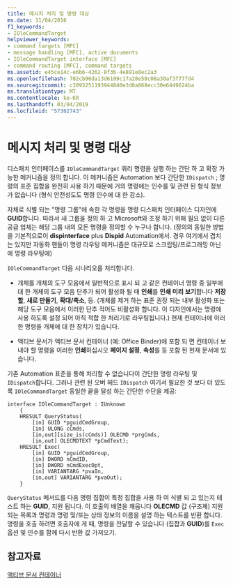 ```yaml
---
title: 메시지 처리 및 명령 대상
ms.date: 11/04/2016
f1_keywords:
- IOleCommandTarget
helpviewer_keywords:
- command targets [MFC]
- message handling [MFC], active documents
- IOleCommandTarget interface [MFC]
- command routing [MFC], command targets
ms.assetid: e45ce14c-e6b6-4262-8f3b-4e891e0ec2a3
ms.openlocfilehash: 702cb96da13d6109c17a28e58c08a30af3f77fd4
ms.sourcegitcommit: c3093251193944840e3d0a068ecc30e6449624ba
ms.translationtype: MT
ms.contentlocale: ko-KR
ms.lasthandoff: 03/04/2019
ms.locfileid: "57302743"
---
```

# <a name="message-handling-and-command-targets"></a>메시지 처리 및 명령 대상

디스패치 인터페이스를 `IOleCommandTarget` 쿼리 명령을 실행 하는 간단 하 고 확장 가능한 메커니즘을 정의 합니다. 이 메커니즘은 Automation 보다 간단한 `IDispatch` ; 명령의 표준 집합을 완전히 사용 하기 때문에 거의 명령에는 인수를 및 관련 된 형식 정보가 없습니다 (형식 안전성도도 명령 인수에 대 한 감소).

자체로 식별 되는 "명령 그룹"에 속한 각 명령을 명령 디스패치 인터페이스 디자인에 **GUID**합니다. 따라서 새 그룹을 정의 하 고 Microsoft와 조정 하기 위해 필요 없이 다른 공급 업체는 해당 그룹 내의 모든 명령을 정의할 수 누구나 합니다. (정의의 동일한 방법을 기본적으로이 **dispinterface** plus **Dispid** Automation에서. 경우 여기에서 겹치는 있지만 자동화 핸들이 명령 라우팅 메커니즘은 대규모로 스크립팅/프로그래밍 아닌에 명령 라우팅에)

`IOleCommandTarget` 다음 시나리오를 처리합니다.

- 개체를 개체의 도구 모음에서 일반적으로 표시 되 고 같은 컨테이너 명령 중 일부에 대 한 개체의 도구 모음 단추가 되어 활성화 될 때 **인쇄**를 **인쇄 미리 보기**합니다  **저장할**, **새로 만들기**, **확대/축소**, 등. (개체를 제거 하는 표준 권장 되는 내부 활성화 또는 해당 도구 모음에서 이러한 단추 적어도 비활성화 합니다. 이 디자인에서는 명령에 사용 하도록 설정 되어 아직 적합 한 처리기로 라우팅됩니다.) 현재 컨테이너에 이러한 명령을 개체에 대 한 장치가 있습니다.

- 액티브 문서가 액티브 문서 컨테이너 (예: Office Binder)에 포함 되 면 컨테이너 보내야 할 명령을 이러한 **인쇄**하십시오 **페이지 설정**, **속성**를 등 포함 된 현재 문서에 있습니다.

기존 Automation 표준을 통해 처리할 수 없습니다이 간단한 명령 라우팅 및 `IDispatch`합니다. 그러나 관련 된 오버 헤드 `IDispatch` 여기서 필요한 것 보다 더 있도록 `IOleCommandTarget` 동일한 끝을 달성 하는 간단한 수단을 제공:

```
interface IOleCommandTarget : IUnknown
    {
    HRESULT QueryStatus(
        [in] GUID *pguidCmdGroup,
        [in] ULONG cCmds,
        [in,out][size_is(cCmds)] OLECMD *prgCmds,
        [in,out] OLECMDTEXT *pCmdText);
    HRESULT Exec(
        [in] GUID *pguidCmdGroup,
        [in] DWORD nCmdID,
        [in] DWORD nCmdExecOpt,
        [in] VARIANTARG *pvaIn,
        [in,out] VARIANTARG *pvaOut);
    }
```

`QueryStatus` 메서드를 다음 명령 집합이 특정 집합을 사용 하 여 식별 되 고 있는지 테스트 하는 **GUID**, 지원 됩니다. 이 호출의 배열을 채웁니다 **OLECMD** 값 (구조체) 지원 되는 목록과 명령과 명령 및/또는 상태 정보의 이름을 설명 하는 텍스트를 반환 합니다. 명령을 호출 하려면 호출자에 게 때, 명령을 전달할 수 있습니다 (집합과 **GUID**)를 `Exec` 옵션 및 인수를 함께 다시 반환 값 가져오기.

## <a name="see-also"></a>참고자료

[액티브 문서 컨테이너](../mfc/active-document-containers.md)
